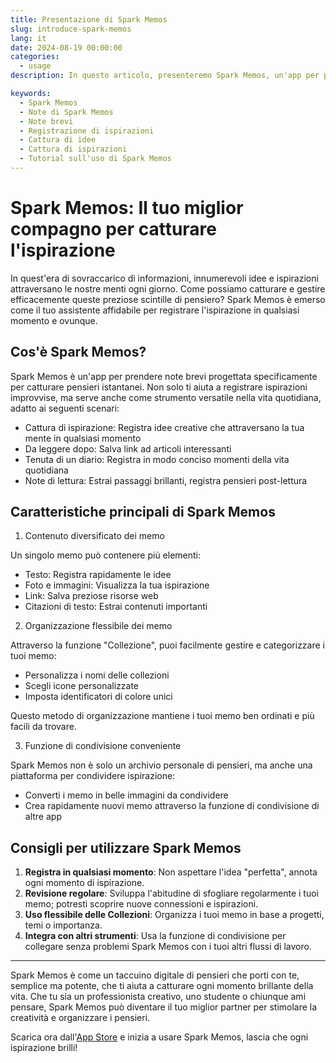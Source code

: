 ```yaml
---
title: Presentazione di Spark Memos
slug: introduce-spark-memos
lang: it
date: 2024-08-19 00:00:00
categories:
  - usage
description: In questo articolo, presenteremo Spark Memos, un'app per prendere appunti che ti aiuta a catturare i tuoi pensieri e le tue ispirazioni.

keywords:
  - Spark Memos
  - Note di Spark Memos
  - Note brevi
  - Registrazione di ispirazioni
  - Cattura di idee
  - Cattura di ispirazioni
  - Tutorial sull'uso di Spark Memos
---
```


# Spark Memos: Il tuo miglior compagno per catturare l'ispirazione

In quest'era di sovraccarico di informazioni, innumerevoli idee e ispirazioni attraversano le nostre menti ogni giorno. Come possiamo catturare e gestire efficacemente queste preziose scintille di pensiero? Spark Memos è emerso come il tuo assistente affidabile per registrare l'ispirazione in qualsiasi momento e ovunque.

## Cos'è Spark Memos?

Spark Memos è un'app per prendere note brevi progettata specificamente per catturare pensieri istantanei. Non solo ti aiuta a registrare ispirazioni improvvise, ma serve anche come strumento versatile nella vita quotidiana, adatto ai seguenti scenari:

- Cattura di ispirazione: Registra idee creative che attraversano la tua mente in qualsiasi momento
- Da leggere dopo: Salva link ad articoli interessanti
- Tenuta di un diario: Registra in modo conciso momenti della vita quotidiana
- Note di lettura: Estrai passaggi brillanti, registra pensieri post-lettura

## Caratteristiche principali di Spark Memos

1. Contenuto diversificato dei memo

Un singolo memo può contenere più elementi:

- Testo: Registra rapidamente le idee
- Foto e immagini: Visualizza la tua ispirazione
- Link: Salva preziose risorse web
- Citazioni di testo: Estrai contenuti importanti

2. Organizzazione flessibile dei memo

Attraverso la funzione "Collezione", puoi facilmente gestire e categorizzare i tuoi memo:

- Personalizza i nomi delle collezioni
- Scegli icone personalizzate
- Imposta identificatori di colore unici

Questo metodo di organizzazione mantiene i tuoi memo ben ordinati e più facili da trovare.

3. Funzione di condivisione conveniente

Spark Memos non è solo un archivio personale di pensieri, ma anche una piattaforma per condividere ispirazione:

- Converti i memo in belle immagini da condividere
- Crea rapidamente nuovi memo attraverso la funzione di condivisione di altre app

## Consigli per utilizzare Spark Memos

1. **Registra in qualsiasi momento**: Non aspettare l'idea "perfetta", annota ogni momento di ispirazione.
2. **Revisione regolare**: Sviluppa l'abitudine di sfogliare regolarmente i tuoi memo; potresti scoprire nuove connessioni e ispirazioni.
3. **Uso flessibile delle Collezioni**: Organizza i tuoi memo in base a progetti, temi o importanza.
4. **Integra con altri strumenti**: Usa la funzione di condivisione per collegare senza problemi Spark Memos con i tuoi altri flussi di lavoro.

---

Spark Memos è come un taccuino digitale di pensieri che porti con te, semplice ma potente, che ti aiuta a catturare ogni momento brillante della vita. Che tu sia un professionista creativo, uno studente o chiunque ami pensare, Spark Memos può diventare il tuo miglior partner per stimolare la creatività e organizzare i pensieri.

Scarica ora dall'[App Store](https://weel.one/spark-ios) e inizia a usare Spark Memos, lascia che ogni ispirazione brilli!
